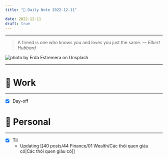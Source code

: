 ```yaml
---
title: "🌱 Daily Note 2022-12-11"

date: 2022-12-11
draft: true
---
```



---

> A friend is one who knows you and loves you just the same.
> — <cite>Elbert Hubbard</cite>

![photo by Erda Estremera on Unsplash](https://images.unsplash.com/photo-1534711051555-054870a0e8f2?crop=entropy&cs=tinysrgb&fm=jpg&ixid=MnwzNjM5Nzd8MHwxfHJhbmRvbXx8fHx8fHx8fDE2NzA3NDc4NzA&ixlib=rb-4.0.3&q=80&w=500&h=500)

---


# 💼 Work
---
- [x] Day-off


# 🌱 Personal
---
- [x] Til
	-  Updating [[40 posts/44 Finance/01 Wealth/Các thói quen giàu có|Các thói quen giàu có]] 
